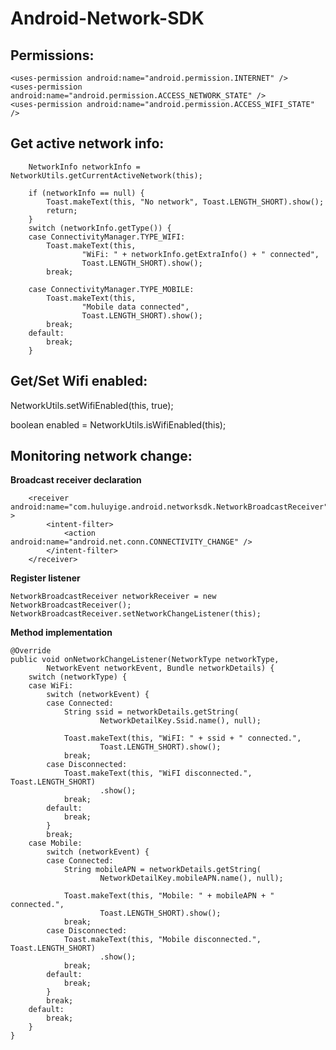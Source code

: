 Android-Network-SDK
===================
Permissions: 
--------------
    <uses-permission android:name="android.permission.INTERNET" />
    <uses-permission android:name="android.permission.ACCESS_NETWORK_STATE" />
    <uses-permission android:name="android.permission.ACCESS_WIFI_STATE" />

Get active network info:
--------------
		NetworkInfo networkInfo = NetworkUtils.getCurrentActiveNetwork(this);

		if (networkInfo == null) {
			Toast.makeText(this, "No network", Toast.LENGTH_SHORT).show();
			return;
		}
		switch (networkInfo.getType()) {
		case ConnectivityManager.TYPE_WIFI:
			Toast.makeText(this,
					"WiFi: " + networkInfo.getExtraInfo() + " connected",
					Toast.LENGTH_SHORT).show();
			break;

		case ConnectivityManager.TYPE_MOBILE:
			Toast.makeText(this,
					"Mobile data connected",
					Toast.LENGTH_SHORT).show();
			break;
		default:
			break;
		}
Get/Set Wifi enabled:
--------------
NetworkUtils.setWifiEnabled(this, true);

boolean enabled = NetworkUtils.isWifiEnabled(this);

Monitoring network change:
--------------
**Broadcast receiver declaration**

        <receiver android:name="com.huluyige.android.networksdk.NetworkBroadcastReceiver" >
            <intent-filter>
                <action android:name="android.net.conn.CONNECTIVITY_CHANGE" />
            </intent-filter>
        </receiver>

        
**Register listener**      

	NetworkBroadcastReceiver networkReceiver = new NetworkBroadcastReceiver();
	NetworkBroadcastReceiver.setNetworkChangeListener(this);


**Method implementation**

	@Override
	public void onNetworkChangeListener(NetworkType networkType,
			NetworkEvent networkEvent, Bundle networkDetails) {
		switch (networkType) {
		case WiFi:
			switch (networkEvent) {
			case Connected:
				String ssid = networkDetails.getString(
						NetworkDetailKey.Ssid.name(), null);

				Toast.makeText(this, "WiFI: " + ssid + " connected.",
						Toast.LENGTH_SHORT).show();
				break;
			case Disconnected:
				Toast.makeText(this, "WiFI disconnected.", Toast.LENGTH_SHORT)
						.show();
				break;
			default:
				break;
			}
			break;
		case Mobile:
			switch (networkEvent) {
			case Connected:
				String mobileAPN = networkDetails.getString(
						NetworkDetailKey.mobileAPN.name(), null);

				Toast.makeText(this, "Mobile: " + mobileAPN + " connected.",
						Toast.LENGTH_SHORT).show();
				break;
			case Disconnected:
				Toast.makeText(this, "Mobile disconnected.", Toast.LENGTH_SHORT)
						.show();
				break;
			default:
				break;
			}
			break;
		default:
			break;
		}
	}
